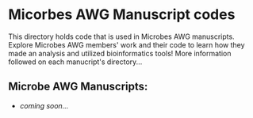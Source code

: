 # Micorbes AWG Manuscript codes

This directory holds code that is used in Microbes AWG manuscripts. Explore Microbes AWG members' work and their code to learn how they made an analysis and utilized bioinformatics tools! More information followed on each manucript's directory...

## Microbe AWG Manuscripts:

- *coming soon...*
